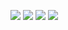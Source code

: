 ![](../../workflows/gds/badge.svg) ![](../../workflows/docs/badge.svg) ![](../../workflows/test/badge.svg) ![](../../workflows/fpga/badge.svg)
